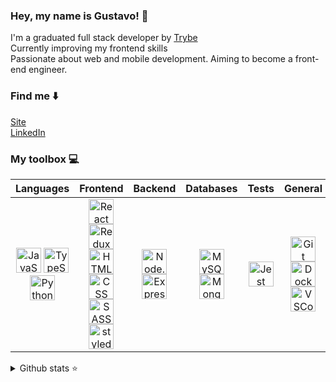 
### Hey, my name is Gustavo! 👋

I'm a graduated full stack developer by [Trybe](https://www.betrybe.com/) </br>
Currently improving my frontend skills </br>
Passionate about web and mobile development. Aiming to become a front-end engineer.

### Find me ⬇️

[Site](https://hellogus.tech/) </br>
[LinkedIn](https://linkedin.com/in/lima-gus) </br>

### My toolbox 💻

|   Languages  |    Frontend    |    Backend    |  Databases   |  Tests  |    General    |
|    :---:     |     :---:      |     :---:     |    :---:     |        :---:          |         :---:        |
| <img alt="JavaScript" title="JavaScript" height="40" width="40" src="https://skillicons.dev/icons?i=js"> <img alt="TypeScript" title="TypeScript" height="40" width="40" src="https://skillicons.dev/icons?i=ts"> <img alt="Python" title="Python" height="40" width="40" src="https://skillicons.dev/icons?i=python"> | <img alt="React" title="React" height="40" width="40" src="https://skillicons.dev/icons?i=react"> <img alt="Redux" title="Redux" height="40" width="40" src="https://skillicons.dev/icons?i=redux"> <img alt="HTML" title="HTML5" height="40" width="40" src="https://skillicons.dev/icons?i=html"> <img alt="CSS" title="CSS3" height="40" width="40" src="https://skillicons.dev/icons?i=css"> <img alt="SASS" title="SASS" height="40" width="40" src="https://skillicons.dev/icons?i=sass"> <img alt="styled-components" title="styled-components" height="40" width="40" src="https://skillicons.dev/icons?i=styledcomponents">   | <img alt="Node.js" title="NodeJS" height="40" width="40" src="https://skillicons.dev/icons?i=nodejs"> <img alt="ExpressJS" title="ExpressJS" height="40" width="40" src="https://skillicons.dev/icons?i=expressjs"> | <img alt="MySQL" title="MySQL" height="40" width="40" src="https://skillicons.dev/icons?i=mysql"> <img alt="MongoDB" title="MongoDB" height="40" width="40" src="https://skillicons.dev/icons?i=mongodb">| <img alt="Jest" title="Jest" height="40" width="40" src="https://skillicons.dev/icons?i=jest"> | <img alt="Git" title="Git" height="40" width="40" src="https://skillicons.dev/icons?i=git"> <img alt="Docker" title="Docker" height="40" width="40" src="https://skillicons.dev/icons?i=docker"> <img alt="VSCode" title="VSCode" height="40" width="40" src="https://skillicons.dev/icons?i=vscode">|

<details>
  <summary>Github stats ⭐</summary>
  </br>
  <p> 
    <img height="160em" src="https://github-readme-stats.vercel.app/api?username=lima-gus&show_icons=true&count_private=true&theme=react&hide_border=true" />
    <img height="160em" src="https://github-readme-stats.vercel.app/api/top-langs/?username=lima-gus&layout=compact&theme=react&hide_border=true&langs_count=9" />
  </p> 
</details>
